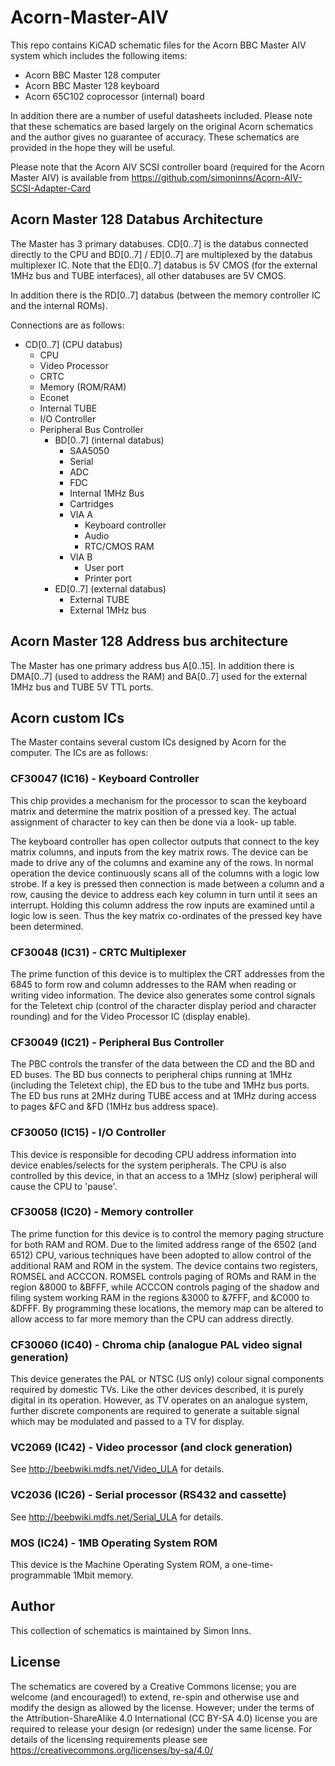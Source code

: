 # Acorn-Master-AIV

This repo contains KiCAD schematic files for the Acorn BBC Master AIV system which includes the following items:

* Acorn BBC Master 128 computer
* Acorn BBC Master 128 keyboard
* Acorn 65C102 coprocessor (internal) board

In addition there are a number of useful datasheets included.  Please note that these schematics are based largely on the original Acorn schematics and the author gives no guarantee of accuracy.  These schematics are provided in the hope they will be useful.

Please note that the Acorn AIV SCSI controller board (required for the Acorn Master AIV) is available from https://github.com/simoninns/Acorn-AIV-SCSI-Adapter-Card

## Acorn Master 128 Databus Architecture

The Master has 3 primary databuses.  CD[0..7] is the databus connected directly to the CPU and BD[0..7] / ED[0..7] are multiplexed by the databus multiplexer IC.  Note that the ED[0..7] databus is 5V CMOS (for the external 1MHz bus and TUBE interfaces), all other databuses are 5V CMOS.

In addition there is the RD[0..7] databus (between the memory controller IC and the internal ROMs).

Connections are as follows:

* CD[0..7] (CPU databus)
  * CPU
  * Video Processor
  * CRTC
  * Memory (ROM/RAM)
  * Econet
  * Internal TUBE
  * I/O Controller
  * Peripheral Bus Controller
    * BD[0..7] (internal databus)
      * SAA5050
      * Serial
      * ADC
      * FDC
      * Internal 1MHz Bus
      * Cartridges
      * VIA A
        * Keyboard controller
        * Audio
        * RTC/CMOS RAM
      * VIA B
        * User port
        * Printer port
    * ED[0..7] (external databus)
      * External TUBE
      * External 1MHz bus

## Acorn Master 128 Address bus architecture

The Master has one primary address bus A[0..15].  In addition there is DMA[0..7] (used to address the RAM) and BA[0..7] used for the external 1MHz bus and TUBE 5V TTL ports.

## Acorn custom ICs

The Master contains several custom ICs designed by Acorn for the computer.  The ICs are as follows:

### CF30047 (IC16) - Keyboard Controller

This chip provides a mechanism for the processor to scan the keyboard matrix and determine the matrix position of a pressed key. The actual assignment of character to key can then be done via a look- up table.

The keyboard controller has open collector outputs that connect to the key matrix columns, and inputs from the key matrix rows. The device can be made to drive any of the columns and examine any of the rows. In normal operation the device continuously scans all of the columns with a logic low strobe. If a key is pressed then connection is made between a column and a row, causing the device to address each key column in turn until it sees an interrupt. Holding this column address the row inputs are examined until a logic low is seen. Thus the key matrix co-ordinates of the pressed key have been determined.

### CF30048 (IC31) - CRTC Multiplexer

The prime function of this device is to multiplex the CRT addresses from the 6845 to form row and column addresses to the RAM when reading or writing video information. The device also generates some control signals for the Teletext chip (control of the character display period and character rounding) and for the Video Processor IC (display enable).

### CF30049 (IC21) - Peripheral Bus Controller

The PBC controls the transfer of the data between the CD and the BD and ED buses. The BD bus connects to peripheral chips running at 1MHz (including the Teletext chip), the ED bus to the tube and 1MHz bus ports. The ED bus runs at 2MHz during TUBE access and at 1MHz during access to pages &FC and &FD (1MHz bus address space).

### CF30050 (IC15) - I/O Controller

This device is responsible for decoding CPU address information into device enables/selects for the system peripherals. The CPU is also controlled by this device, in that an access to a 1MHz (slow) peripheral will cause the CPU to 'pause'.

### CF30058 (IC20) - Memory controller

The prime function for this device is to control the memory paging structure for both RAM and ROM. Due to the limited address range of the 6502 (and 6512) CPU, various techniques have been adopted to allow control of the additional RAM and ROM in the system. The device contains two registers, ROMSEL and ACCCON. ROMSEL controls paging of ROMs and RAM in the region &8000 to &BFFF, while ACCCON controls paging of the shadow and filing system working RAM in the regions &3000 to &7FFF, and &C000 to &DFFF. By programming these locations, the memory map can be altered to allow access to far more memory than the CPU can address directly.

### CF30060 (IC40) - Chroma chip (analogue PAL video signal generation)

This device generates the PAL or NTSC (US only) colour signal components required by domestic TVs. Like the other devices described, it is purely digital in its operation. However, as TV operates on an analogue system, further discrete components are required to generate a suitable signal which may be modulated and passed to a TV for display.

### VC2069 (IC42) - Video processor (and clock generation)

See http://beebwiki.mdfs.net/Video_ULA for details.

### VC2036 (IC26) - Serial processor (RS432 and cassette)

See http://beebwiki.mdfs.net/Serial_ULA for details.

### MOS (IC24) - 1MB Operating System ROM

This device is the Machine Operating System ROM, a one-time-programmable 1Mbit memory.

## Author

This collection of schematics is maintained by Simon Inns.

## License

The schematics are covered by a Creative Commons license; you are welcome (and encouraged!) to extend, re-spin and otherwise use and modify the design as allowed by the license.  However; under the terms of the Attribution-ShareAlike 4.0 International (CC BY-SA 4.0) license you are required to release your design (or redesign) under the same license.  For details of the licensing requirements please see <https://creativecommons.org/licenses/by-sa/4.0/>